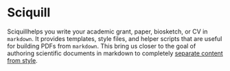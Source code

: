 # Sciquill

Sciquillhelps you write your academic grant, paper, biosketch, or CV in `markdown`.
It provides templates, style files, and helper scripts that are useful for building PDFs from `markdown`. 
This bring us closer to the goal of authoring scientific documents in markdown to completely [separate content from style](http://databio.org/posts/markdown_style.html).
